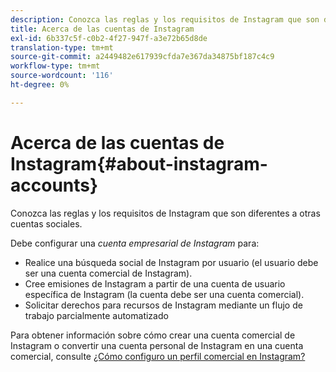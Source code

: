 ```yaml
---
description: Conozca las reglas y los requisitos de Instagram que son diferentes a otras cuentas sociales.
title: Acerca de las cuentas de Instagram
exl-id: 6b337c5f-c0b2-4f27-947f-a3e72b65d8de
translation-type: tm+mt
source-git-commit: a2449482e617939cfda7e367da34875bf187c4c9
workflow-type: tm+mt
source-wordcount: '116'
ht-degree: 0%

---
```


# Acerca de las cuentas de Instagram{#about-instagram-accounts}

Conozca las reglas y los requisitos de Instagram que son diferentes a otras cuentas sociales.

Debe configurar una *cuenta empresarial de Instagram* para:

* Realice una búsqueda social de Instagram por usuario (el usuario debe ser una cuenta comercial de Instagram).
* Cree emisiones de Instagram a partir de una cuenta de usuario específica de Instagram (la cuenta debe ser una cuenta comercial).
* Solicitar derechos para recursos de Instagram mediante un flujo de trabajo parcialmente automatizado

Para obtener información sobre cómo crear una cuenta comercial de Instagram o convertir una cuenta personal de Instagram en una cuenta comercial, consulte [¿Cómo configuro un perfil comercial en Instagram?](https://www.facebook.com/help/502981923235522)
